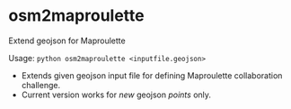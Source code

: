 # osm2maproulette
Extend geojson for Maproulette

Usage: <code>python osm2maproulette <inputfile.geojson> </code>

* Extends given geojson input file for defining Maproulette collaboration challenge.
* Current version works for *new* geojson *points* only.
